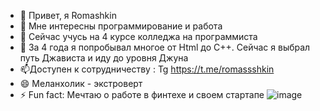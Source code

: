 - 👋 Привет, я Romashkin
- 👀 Мне интересны программирование и работа
- 🌱 Сейчас учусь на  4 курсе колледжа на программиста
- 💞️ За 4 года я попробывал многое от Html до С++. Сейчас я выбрал путь Джависта и иду до уровня Джуна
- 📫Доступен к сотрудничеству : Tg https://t.me/romassshkin
- 😄 Меланхолик - экстроверт
- ⚡ Fun fact: Мечтаю о работе в финтехе и своем стартапе
![image](https://github.com/RomashkinYer/RomashkinYer/assets/131952422/45dbabe0-7f6d-4409-95fd-c8a798116dda)


<!---
RomashkinYer/RomashkinYer is a ✨ special ✨ repository because its `README.md` (this file) appears on your GitHub profile.
You can click the Preview link to take a look at your changes.
--->
